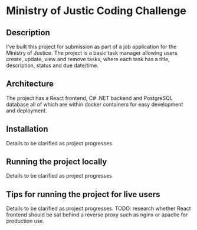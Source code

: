 # Ministry of Justic Coding Challenge

## Description

I've built this project for submission as part of a job application for the
Ministry of Justice.
The project is a basic task manager allowing users create, update, view and 
remove tasks, where each task has a title, description, status and due date/time.

## Architecture

The project has a React frontend, C# .NET backend and PostgreSQL database all 
of which are within docker containers for easy development and deployment.

## Installation

Details to be clarified as project progresses

## Running the project locally

Details to be clarified as project progresses

## Tips for running the project for live users

Details to be clarified as project progresses.
TODO: research whether React frontend should be sat behind a reverse proxy such
as nginx or apache for production use.
